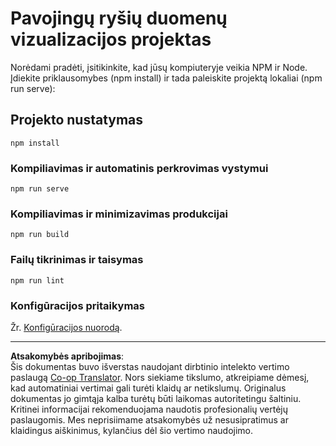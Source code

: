 <!--
CO_OP_TRANSLATOR_METADATA:
{
  "original_hash": "5c51a54dd89075a7a362890117b7ed9e",
  "translation_date": "2025-08-31T05:53:17+00:00",
  "source_file": "3-Data-Visualization/13-meaningful-visualizations/solution/README.md",
  "language_code": "lt"
}
-->
# Pavojingų ryšių duomenų vizualizacijos projektas

Norėdami pradėti, įsitikinkite, kad jūsų kompiuteryje veikia NPM ir Node. Įdiekite priklausomybes (npm install) ir tada paleiskite projektą lokaliai (npm run serve):

## Projekto nustatymas
```
npm install
```

### Kompiliavimas ir automatinis perkrovimas vystymui
```
npm run serve
```

### Kompiliavimas ir minimizavimas produkcijai
```
npm run build
```

### Failų tikrinimas ir taisymas
```
npm run lint
```

### Konfigūracijos pritaikymas
Žr. [Konfigūracijos nuorodą](https://cli.vuejs.org/config/).

---

**Atsakomybės apribojimas**:  
Šis dokumentas buvo išverstas naudojant dirbtinio intelekto vertimo paslaugą [Co-op Translator](https://github.com/Azure/co-op-translator). Nors siekiame tikslumo, atkreipiame dėmesį, kad automatiniai vertimai gali turėti klaidų ar netikslumų. Originalus dokumentas jo gimtąja kalba turėtų būti laikomas autoritetingu šaltiniu. Kritinei informacijai rekomenduojama naudotis profesionalių vertėjų paslaugomis. Mes neprisiimame atsakomybės už nesusipratimus ar klaidingus aiškinimus, kylančius dėl šio vertimo naudojimo.